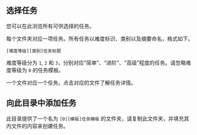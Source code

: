 ## 选择任务

您可以在此浏览所有可供选择的任务。

每个文件夹对应一项任务。所有任务以难度标识、类别以及摘要命名，格式如下。

```
[难度等级][类别]任务标题
```

难度等级分为 `1`, `2` 和 `3`，分别对应“简单”、“进阶”、“高级”程度的任务。请忽略难度等级为 `0` 的任务模板。

一个文件对应一个任务。点击对应的文件了解任务详情。

## 向此目录中添加任务

此目录提供了一个名为 `[0][模板]任务模板` 的文件夹，请复制此文件夹，并填充其内文件的内容来创建任务。
